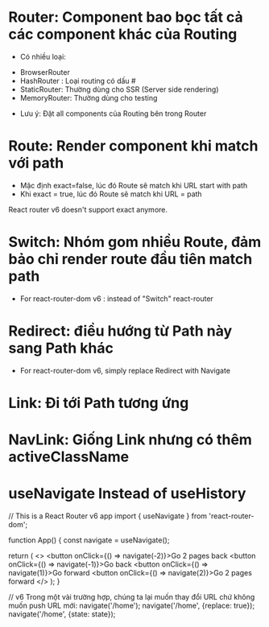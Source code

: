 # Router: Component bao bọc tất cả các component khác của Routing
- Có nhiều loại:
+ BrowserRouter
+ HashRouter : Loại routing có dấu #
+ StaticRouter: Thường dùng cho SSR (Server side rendering)
+ MemoryRouter: Thường dùng cho testing
- Lưu ý: Đặt all components của Routing bên trong Router
# Route: Render component khi match với path
- Mặc định exact=false, lúc đó Route sẽ match khi URL start with path
- Khi exact = true, lúc đó Route sẽ match khi URL = path

React router v6 doesn't support exact anymore.
# Switch: Nhóm gom nhiều Route, đảm bảo chỉ render route đầu tiên match path
- For react-router-dom v6 : instead of "Switch" react-router
# Redirect: điều hướng từ Path này sang Path khác
- For react-router-dom v6, simply replace Redirect with Navigate
# Link: Đi tới Path tương ứng
# NavLink: Giống Link nhưng có thêm activeClassName
# useNavigate Instead of useHistory
// This is a React Router v6 app
import { useNavigate } from 'react-router-dom';

function App() {
  const navigate = useNavigate();

  return (
    <>
      <button onClick={() => navigate(-2)}>Go 2 pages back</button>
      <button onClick={() => navigate(-1)}>Go back</button>
      <button onClick={() => navigate(1)}>Go forward</button>
      <button onClick={() => navigate(2)}>Go 2 pages forward</button>
    </>
  );
}

// v6
Trong một vài trường hợp, chúng ta lại muốn thay đổi URL chứ không muốn push URL mới:
navigate('/home');
navigate('/home', {replace: true});
navigate('/home', {state: state});


